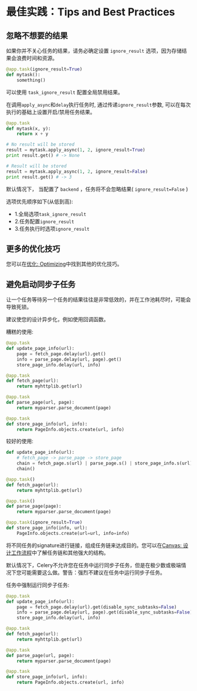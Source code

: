 # 最佳实践：Tips and Best Practices

## 忽略不想要的结果

如果你并不关心任务的结果，请务必确定设置 `ignore_result` 选项，因为存储结果会浪费时间和资源。

```python
@app.task(ignore_result=True)
def mytask():
    something()
```

可以使用 `task_ignore_result` 配置全局禁用结果。

在调用`apply_async`和`delay`执行任务时, 通过传递`ignore_result`参数, 可以在每次执行的基础上设置开启/禁用任务结果。

```python
@app.task
def mytask(x, y):
    return x + y

# No result will be stored
result = mytask.apply_async(1, 2, ignore_result=True)
print result.get() # -> None

# Result will be stored
result = mytask.apply_async(1, 2, ignore_result=False)
print result.get() # -> 3
```

默认情况下， 当配置了 `backend` ，任务将不会忽略结果\( `ignore_result=False` \)

选项优先顺序如下\(从低到高\):

* 1.全局选项`task_ignore_result`
* 2.任务配置`ignore_result`
* 3.任务执行时选项`ignore_result`

## 更多的优化技巧

您可以在[优化: Optimizing](../you-hua-optimizing.md)中找到其他的优化技巧。

## 避免启动同步子任务

让一个任务等待另一个任务的结果往往是非常低效的，并在工作池耗尽时，可能会导致死锁。

建议使您的设计异步化，例如使用回调函数。

糟糕的使用:

```python
@app.task
def update_page_info(url):
    page = fetch_page.delay(url).get()
    info = parse_page.delay(url, page).get()
    store_page_info.delay(url, info)

@app.task
def fetch_page(url):
    return myhttplib.get(url)

@app.task
def parse_page(url, page):
    return myparser.parse_document(page)

@app.task
def store_page_info(url, info):
    return PageInfo.objects.create(url, info)
```

较好的使用:

```python
def update_page_info(url):
    # fetch_page -> parse_page -> store_page
    chain = fetch_page.s(url) | parse_page.s() | store_page_info.s(url)
    chain()

@app.task()
def fetch_page(url):
    return myhttplib.get(url)

@app.task()
def parse_page(page):
    return myparser.parse_document(page)

@app.task(ignore_result=True)
def store_page_info(info, url):
    PageInfo.objects.create(url=url, info=info)
```

将不同任务的signature进行链接，组成任务链来达成目的。您可以在[Canvas: 设计工作流程](../canvas-she-ji-gong-zuo-liu-cheng-canvas-designing-workflows/)中了解任务链和其他强大的结构。

默认情况下，Celery不允许您在任务中运行同步子任务，但是在极少数或极端情况下您可能需要这么做。警告：强烈不建议在任务中运行同步子任务。

任务中强制运行同步子任务:

```python
@app.task
def update_page_info(url):
    page = fetch_page.delay(url).get(disable_sync_subtasks=False)
    info = parse_page.delay(url, page).get(disable_sync_subtasks=False)
    store_page_info.delay(url, info)

@app.task
def fetch_page(url):
    return myhttplib.get(url)

@app.task
def parse_page(url, page):
    return myparser.parse_document(page)

@app.task
def store_page_info(url, info):
    return PageInfo.objects.create(url, info)
```

